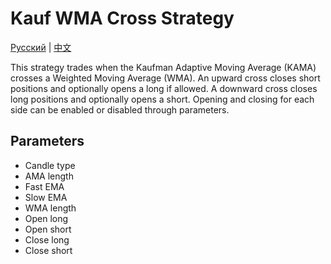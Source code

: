 # Kauf WMA Cross Strategy
[Русский](README_ru.md) | [中文](README_cn.md)

This strategy trades when the Kaufman Adaptive Moving Average (KAMA) crosses a Weighted Moving Average (WMA). An upward cross closes short positions and optionally opens a long if allowed. A downward cross closes long positions and optionally opens a short. Opening and closing for each side can be enabled or disabled through parameters.

## Parameters
- Candle type
- AMA length
- Fast EMA
- Slow EMA
- WMA length
- Open long
- Open short
- Close long
- Close short
